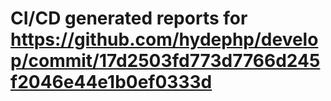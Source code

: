 # CI/CD generated reports for https://github.com/hydephp/develop/commit/17d2503fd773d7766d245f2046e44e1b0ef0333d
